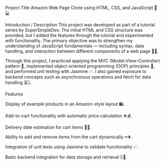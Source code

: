 Project Title
Amazon Web Page Clone using HTML, CSS, and JavaScript 🛒💻

Introduction / Description
This project was developed as part of a tutorial series by SuperSimpleDev. The initial HTML and CSS structure was provided, but I added the features through the tutorial and experimented with functionality. The primary objective was to strengthen my understanding of JavaScript fundamentals — including syntax, data handling, and interaction between different components of a web page 📜✨.

Through this project, I practiced applying the MVC (Model–View–Controller) pattern 🔄, implemented object-oriented programming (OOP) principles 🧩, and performed unit testing with Jasmine ✅. I also gained exposure to backend concepts such as asynchronous operations and fetch for data handling ⏳🗄️.

Features

Display of example products in an Amazon-style layout 🛍️.

Add-to-cart functionality with automatic price calculation ➕💰.

Delivery date estimation for cart items 📅🚚.

Ability to add and remove items from the cart dynamically ➖➕.

Integration of unit tests using Jasmine to validate functionality ✅.

Basic backend integration for data storage and retrieval 🗄️💾.
